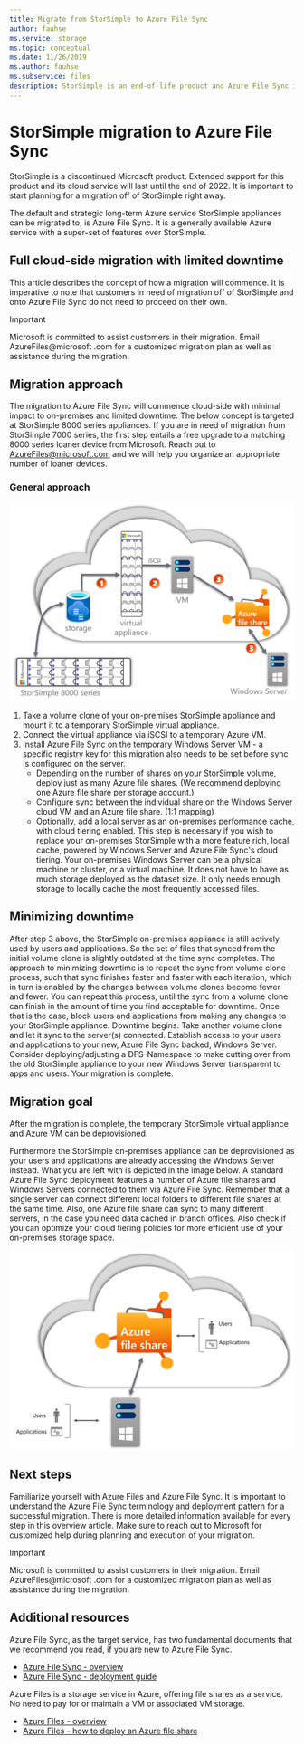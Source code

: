 ```yaml
---
title: Migrate from StorSimple to Azure File Sync
author: fauhse
ms.service: storage
ms.topic: conceptual
ms.date: 11/26/2019
ms.author: fauhse
ms.subservice: files
description: StorSimple is an end-of-life product and Azure File Sync is the solution to migrate to. Learn about the migration concept and reach out to AzureFiles@microsoft.com for customized migration help.
---
```


# StorSimple migration to Azure File Sync

StorSimple is a discontinued Microsoft product. Extended support for this product and its cloud service will last until the end of 2022.
It is important to start planning for a migration off of StorSimple right away.

The default and strategic long-term Azure service StorSimple appliances can be migrated to, is Azure File Sync.
It is a generally available Azure service with a super-set of features over StorSimple.

## Full cloud-side migration with limited downtime
This article describes the concept of how a migration will commence.
It is imperative to note that customers in need of migration off of StorSimple and onto Azure File Sync do not need to proceed on their own.

> [!IMPORTANT]
> Microsoft is committed to assist customers in their migration. Email AzureFiles@microsoft .com for a customized migration plan as well as assistance during the migration.

## Migration approach
The migration to Azure File Sync will commence cloud-side with minimal impact to on-premises and limited downtime.
The below concept is targeted at StorSimple 8000 series appliances.
If you are in need of migration from StorSimple 7000 series, the first step entails a free upgrade to a matching 8000 series loaner device from Microsoft.
Reach out to AzureFiles@microsoft.com and we will help you organize an appropriate number of loaner devices.

### General approach
![Alt](media/storage-sync-files-storsimple-migration/storsimple-docs-overview-concept.png "Illustrating cloud-side migration through a temporary virtual appliance and Windows Server to a new on-premises Windows Server replacing the on-premises StorSimple appliance")

1. Take a volume clone of your on-premises StorSimple appliance and mount it to a temporary StorSimple virtual appliance.
2. Connect the virtual appliance via iSCSI to a temporary Azure VM.
3. Install Azure File Sync on the temporary Windows Server VM -  a specific registry key for this migration also needs to be set before sync is configured on the server.
    * Depending on the number of shares on your StorSimple volume, deploy just as many Azure file shares. (We recommend deploying one Azure file share per storage account.)
    * Configure sync between the individual share on the Windows Server cloud VM and an Azure file share. (1:1 mapping)
    * Optionally, add a local server as an on-premises performance cache, with cloud tiering enabled. This step is necessary if you wish to replace your on-premises StorSimple with a more feature rich, local cache, powered by Windows Server and Azure File Sync's cloud tiering. Your on-premises Windows Server can be a physical machine or cluster, or a virtual machine. It does not have to have as much storage deployed as the dataset size. It only needs enough storage to locally cache the most frequently accessed files.

## Minimizing downtime
After step 3 above, the StorSimple on-premises appliance is still actively used by users and applications. So the set of files that synced from the initial volume clone is slightly outdated at the time sync completes.
The approach to minimizing downtime is to repeat the sync from volume clone process, such that sync finishes faster and faster with each iteration, which in turn is enabled by the changes between volume clones become fewer and fewer.
You can repeat this process, until the sync from a volume clone can finish in the amount of time you find acceptable for downtime.
Once that is the case, block users and applications from making any changes to your StorSimple appliance. Downtime begins.
Take another volume clone and let it sync to the server(s) connected.
Establish access to your users and applications to your new, Azure File Sync backed, Windows Server.
Consider deploying/adjusting a DFS-Namespace to make cutting over from the old StorSimple appliance to your new Windows Server transparent to apps and users.
Your migration is complete.

## Migration goal
After the migration is complete, the temporary StorSimple virtual appliance and Azure VM can be deprovisioned.

Furthermore the StorSimple on-premises appliance can be deprovisioned as your users and applications are already accessing the Windows Server instead.
What you are left with is depicted in the image below. A standard Azure File Sync deployment features a number of Azure file shares and Windows Servers connected to them via Azure File Sync. Remember that a single server can connect different local folders to different file shares at the same time.
Also, one Azure file share can sync to many different servers, in the case you need data cached in branch offices. Also check if you can optimize your cloud tiering policies for more efficient use of your on-premises storage space.

![Alt](media/storage-sync-files-storsimple-migration/storsimple-docs-goal.PNG "An illustration showing the goal after the migration is complete. It depicts a number of file shares syncing to an on-premises Windows Server with users and applications accessing files in the cloud or on the Windows Server.")

## Next steps
Familiarize yourself with Azure Files and Azure File Sync. It is important to understand the Azure File Sync terminology and deployment pattern for a successful migration. There is more detailed information available for every step in this overview article. Make sure to reach out to Microsoft for customized help during planning and execution of your migration.

> [!IMPORTANT]
> Microsoft is committed to assist customers in their migration. Email AzureFiles@microsoft .com for a customized migration plan as well as assistance during the migration.

## Additional resources
Azure File Sync, as the target service, has two fundamental documents that we recommend you read, if you are new to Azure File Sync.
* [Azure File Sync - overview](storage-sync-files-planning.md)
* [Azure File Sync - deployment guide](storage-sync-files-deployment-guide.md)

Azure Files is a storage service in Azure, offering file shares as a service. No need to pay for or maintain a VM or associated VM storage.
* [Azure Files - overview](storage-files-introduction.md)
* [Azure Files - how to deploy an Azure file share](storage-how-to-create-file-share.md)